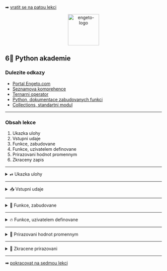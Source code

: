 ➡ [vratit se na patou lekci](https://github.com/Bralor/python-academy/tree/lekce05)

<p align="center">
  <img alt="engeto-logo" width="100px" src="https://engeto.cz/wp-content/uploads/2019/01/engeto-square.png" />
</p>

## 6⃣ Python akademie
###  Dulezite odkazy
- [Portal Engeto.com](https://engeto.com/)
- [Seznamova komprehence](http://howto.py.cz/cap08.htm#10)
- [Ternarni operator](https://book.pythontips.com/en/latest/ternary_operators.html)
- [Python, dokumentace zabudovanych funkci](https://docs.python.org/3/library/functions.html)
- [Collections, standartni modul](https://docs.python.org/3/library/collections.html#collections.Counter)
---

###  Obsah lekce
1. Ukazka ulohy
2. Vstupni udaje
3. Funkce, zabudovane
4. Funkce, uzivatelem definovane
5. Prirazovani hodnot promennym
6. Zkraceny zapis
---

<details>
  <summary>⏯  Ukazka ulohy</summary>

  1. ✌  [Stahnete si sestou lekci jako **zip**](https://github.com/Bralor/python-academy/archive/lekce06.zip)
  2. 💪 Presunte se ke stazenemu souboru
  3. 🙏 Spustte soubor **upravene_udaje** v PyCharm
  4. 🐍 Spustte program pomoci klaves **ctrl+shift+F10**
  5. 🎥 Zkousejte!

</details>

---

<details>
  <summary>📥 Vstupni udaje</summary>

  #### 📜 Upravene & scrapovane detaily
  ```python
  UDAJE = """
  byt0001,55m2,Olomouc,ul.Heyrovského,
  byt0003,65m2,Olomouc,ul.Novosadský_dvůr,
  byt0004,75m2,Olomouc,ul.Wolkerova,
  byt0004,68m2,Olomouc,ul.Zikova,
  byt0001,36m2,Olomouc,ul.Nová_Ulice,
  byt0003,46m2,Olomouc,ul.Nové_sady,
  byt0004,75m2,Olomouc,ul.Nová_Ulice,
  byt0003,42m2,Olomouc,ul.Nová_Ulice,
  byt0005,107m2,Olomouc,ul.Nová_Ulice,
  byt0003,74m2,Olomouc,ul.Uničovská,
  byt0003,42m2,Olomouc,ul.Nešverova,
  byt0002,55m2,Olomouc,ul.Dělnická,
  byt0004,59m2,Olomouc,ul.Zirmova,
  byt0007,92m2,Olomouc,ul.Nová_Ulice,
  byt0002,52m2,Olomouc,ul.Nová_Ulice,
  byt0004,76m2,Olomouc,ul.Nová_Ulice,
  byt0002,81m2,Olomouc,ul.Nová_Ulice,
  byt0003,64m2,Olomouc,ul.Za_vodojemem,
  byt0007,113m2,Olomouc,ul.Jihoslovanská,
  byt0005,94m2,Olomouc,ul.Uničovská,
  byt0003,42m2,Olomouc,ul.Rošického,
  byt0003,75m2,Olomouc,ul.Rošického,
  byt0004,48m2,Olomouc,ul.Handského,
  byt0004,68m2,Olomouc,ul.Komenského,
  byt0003,61m2,Olomouc,ul.Jarmily_Glazarové,
  byt0004,39m2,Olomouc,ul.Přichystalova,
  byt0003,70m2,Olomouc,ul.Foerstova,
  byt0005,61m2,Olomouc,ul.Nová_Ulice,
  byt0007,88m2,Olomouc,ul.Nová_Ulice,
  byt0003,92m2,Olomouc,ul.U_cukrovaru,
  byt0003,56m2,Olomouc,ul.U_cukrovaru,
  byt0004,56m2,Olomouc,ul.Paseka,
  byt0002,74m2,Olomouc,ul.Rokycanova,
  byt0007,116m2,Olomouc,ul.U_cukrovaru,
  byt0004,59m2,Olomouc,ul.Řezáčova,
  byt0004,100m2,Olomouc,ul.Libušina,
  byt0003,64m2,Olomouc,ul.Řezáčova,
  byt0001,33m2,Olomouc,ul.Libušina,
  byt0006,87m2,Olomouc,ul.Černá cesta,
  byt0007,95m2,Olomouc,ul.Kaštanová,
  byt0003,74m2,Olomouc,ul.Nová_Ulice,
  byt0003,75m2,Olomouc,ul.Nová_Ulice,
  byt0004,86m2,Olomouc,ul.Hněvotínská,
  byt0002,67m2,Olomouc,ul.Polská,
  byt0007,120m2,Olomouc,ul.Dvořákova,
  byt0004,90m2,Olomouc,ul.Dvořákova,
  byt0004,86m2,Olomouc,ul.Nová Ulice,
  byt0003,75m2,Olomouc,ul.Nešverova,
  byt0001,45m2,Olomouc,ul.Zirmova,
  byt0006,114m2,Olomouc,ul.Přichystalová,
  """

  PREVOD_UDAJU = {
    "byt0001": "1+1",
    "byt0002": "2+1",
    "byt0003": "2+kk",
    "byt0004": "3+1",
    "byt0005": "3+kk",
    "byt0006": "4+1",
    "byt0007": "4+kk",
  }
  ```

</details>

---

<details>
  <summary>👼 Funkce, zabudovane</summary>

  #### ☝ K zapamatovani
  - jako uzivatel je nemusim definovat
  - mohu je primo pouzit (_zavolat_)
  - soupisku vsech najdeme v sekci [odkazy](#dulezite-odkazy)
  - setrime vypisovani
  - zapis je citelnejsi
  - opakovane pouzitelne

  #### ❓ Jak vypada zabudovana funkce
  ```python
  print("Ahoj, vsem!")
  int(input("Zadejte cislo: "))
  ```

</details>

---

<details>
  <summary>🔥 Funkce, uzivatelem definovane</summary>

  #### ☝ K zapamatovani
  - neni soucasti standartni knihovny Pythonu
  - nejprve potrebuji zapsat jeji definici
  - pokud ji chci spustit, musim ji _zavolat_ (pouzit)
  - `def` klicovy vyraz v zahlavi definice
  - `vypocitej_sumu` nasleduje jmeno funkce, budu potrebovat pri spusteni
  - `cisla` v kulate zavorce je parametr funkce (idealne 2, max. 3)
  - pokud jmeno funkce neni dostatecne popisne, zapisu dokumentaci
  - `return` ohlaseni, pokud chci z funkce vratit nejaky udaj
  - `vypocitej_sumu()` spusteni funkce (_volani_)
  - `seznam_cisel` argument funkce, ktery chci pouzit ve funkci

  #### ❓ Jak vypada zabudovana funkce
  ```python
  def jmeno_funkce(parametr_1, parametr_2):
      # odsazeny kod
      # VOLITELNE: vraceni hodnoty
  ```
  **Priklad funkce**
  ```python
  def vypocitej_sumu(cisla):
      """Dokumentace funkce"""
      suma_cisel = list()

      for cislo in cisla:
          suma_cisel = suma_cisel + cislo

      return suma_cisel


  seznam_cisel = [11, 22, 33, 44, 55, 66, 77, 88, 99]
  vysledek = vypocitej_sumu(seznam_cisel)
  print(f"SUMA VSECH CISEL: {vysledek}")
  ```
  **Pozor!** Nas zapis muzeme vylepsit nekolika kroky:
  1. Napovidani datovych typu
  2. Zkraceny zapis
  3. Seznamova komprehence
  4. f-string, volani funkce
  5. Idealne pouzit `sum` funkci 😏

<details>
  <summary>💣Nase prvni funkce</summary>

  #### 🥅 Nas cil
  Nejprve bez funkce. Chceme napsat mechanismus, ktery prevede `byt0001`
  na `1+1`.

  #### 1⃣ Prvni krok
  Nejprve pomocna promenna `udaj_1`:
  ```python
  udaj_1 = "byt0001"
  ```

  #### 2⃣ Control-flow
  Mechanismus, kterym provedu prevedeni:
  ```python
  if udaj_1 in PREVOD_UDAJU.keys():
      udaj_1 = PREVOD_UDAJU[udaj_1]
  ```
  Pokud nebude hodnota ve slovniku, musime myslet na `KeyError`:
  ```python
  else:
      print("NEZNAMY TYP BYTU!")
  ```
  **Pozor!** Nas zapis muzeme vylepsit nekolika kroky:
  1. Odstranit metodu `keys`
  2. Ternarni operator
  3. Metoda slovniku `get`

  #### 3⃣ Pomoci funkce
  Zapiseme pomoci funkce a doplnime pocitani:
  ```python
  def prevodnik_bytu(typ_bytu: str, vzor: dict) -> str:
      """Prevede a zapocita stavajici typ bytu na novy"""
      if typ_bytu in vzor:
          typ_bytu = vzor[typ_bytu]
          return typ_bytu
      else:
          print("NEZNAMY TYP BYTU!")

  vysledny_typ = prevodnik_bytu(udaj_1, PREVOD_UDAJU)
  print(f"PUVODNI: {udaj_1}, NOVY: {vysledny_typ}")
  ```

</details>

</details>

---

<details>
  <summary>🚦 Prirazovani hodnot promennym</summary>

<details>
  <summary>📜 Jak ziskat puvodni typ bytu</summary>

  #### 1⃣ Jak prochazet retezec po radcich
  ```python
  for radek in UDAJE.split():
      print(f"{radek=}")
  ```

  #### 2⃣ Jak rozdelit radek
  ```python
  for radek in UDAJE.split():
      radek = radek.split(",")
      print(f"""
        {radek[0]=}
        {radek[1]=}
        {radek[2]=}
        {radek[3]=}
      """)
  ```

  #### 3⃣ Vicenasobne prirazovani hodnot
  Pocet jmen promennych odpovida hodnotam:
  ```python
  for radek in UDAJE.split():
      typ, plocha, mesto, ulice = radek.split(",")
      print(f"""
        {typ=}
        {plocha=}
        {mesto=}
        {ulice=}
      """)
  ```

  Pocet jmen promennych neodpovida hodnotam (musim pouzit `*`):
  ```python
  for radek in UDAJE.split():
      typ, *dalsi_udaje = radek.split(",")
      print(f"""
        {typ=}
        {dalsi_udaje=}
      """)
  ```
  **Pozor!** Pokud si nebude pocet jmen promennych a hodnot promennych
  odpovidat, dostaneme `ValueError`

---

</details>

<details>
  <summary>📆 Jak inkrementovat uspesna prevedeni</summary>

  #### 🆘 Opet pouzijeme prirazovani vice hodnot
  Krome prevedeneho udaje vratime cele cislo `1`:
  ```python
  def prevodnik_bytu(typ_bytu: str, vzor: dict) -> str:
      """Prevede a zapocita stavajici typ bytu na novy"""
      if typ_bytu in vzor:
          typ_bytu = vzor[typ_bytu]
          return (typ_bytu, 1)      # vracim tuple s hodnotami
      else:
          print("NEZNAMY TYP BYTU!")
          return 0                  # vracim pouze 0
  ```
  **Pozor!** Aby nam zapis fungoval musime v obou variantach vracet `tuple` se
  dvema hodnotami! Provedeme drobnou upravu:
  ```python
      else:
          return ("NEZNAMY TYP BYTU!", 0)
  ```

  #### 🤙 Zavolame funkci
  Opravena funkce vraci dve hodnoty, takze musim davat pozor pri spousteni:
  ```python
  for radek in UDAJE.split():
      typ, *dalsi_udaje = radek.split(",")
      upraveny_typ, prirustek = prevodnik_bytu(typ, PREVOD_UDAJU)
  ```
  Doplnime pocitani uspesnych prevodu:
  ```python
  vysledek = set()
  uspesne = 0

  for radek in UDAJE.split():
      typ, *dalsi_udaje = radek.split(",")
      upraveny_typ, prirustek = prevodnik_bytu(typ, PREVOD_UDAJU)
      uspesne = uspesne + prirustek
      print(f"{uspesne=}, {upraveny_typ=}")
  ```

</details>

</details>

---

<details>
  <summary>🎯 Zkracene prirazovani</summary>

  #### ❓ Jak zkracene prirazeni vypada
  Zatim jsme si povidali pouze o nasledujicim zpusobu:
  ```
  x = x <operator> y
  ```
  Zkracene prirazeni vypada nasledovne:
  ```
  x <operator>= y
  ```

  #### 👌 Vyhody
  1. Zkratim zapis
  2. Neztratim citelnost zapisu
  3. Pouze upravim puvodni hodnotu (1 krok)
  4. Puvodni zapis vytvoreni promennou a priradi hodnotu (2 kroky)

<details>
  <summary>✂ Zkratime zapis</summary>

  #### ♻ Upravime cyklus
  ```python
  for radek in UDAJE.split():
      typ, *dalsi_udaje = radek.split(",")
      upraveny_typ, prirustek = prevodnik_bytu(typ, PREVOD_UDAJU)
      uspesne += prirustek
  ```
<details>
  <summary>✂ Zkratime zapis</summary>

  #### 🕹 Spojime se zbytkem udaju
  ```python
  upraveny_radek = f"{upraveny_typ},{dalsi_udaje}"
  ```

  #### 🔛 Ulozime hotovy vysledek
  Potrebujeme jednotlive udaje spojit pomoci metody retezcu `join`:
  ```python
  ", ".join(["A", "B", "C"])        # 'A, B, C'
  "#".join(["A", "B", "C"])         # 'A#B#C'
  ```
  Upravene reseni:
  ```python
  upraveny_radek = f"{upraveny_typ},{','.join(dalsi_udaje)}"
  vysledky.add(upraveny_radek)
  ```

  #### 💌 Zaverecny vystup
  ```python
  for vysledek in vysledky:
      if "NEZNAMY TYP BYTU!" in vysledek:
          continue
      else:
          print(f"{vysledek=}")
  else:
      print(f"PREVEDENO: {uspesne} UDAJU")
  ```
  **Pozor!** Nas zapis muzeme dale vylepsit.

</details>

</details>

</details>

---

➡ [pokracovat na sedmou lekci](https://github.com/Bralor/python-academy/tree/lekce07)


